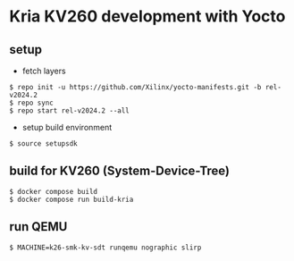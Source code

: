 # Kria KV260 development with Yocto

## setup

- fetch layers
```
$ repo init -u https://github.com/Xilinx/yocto-manifests.git -b rel-v2024.2
$ repo sync
$ repo start rel-v2024.2 --all
```

- setup build environment
```
$ source setupsdk
```

## build for KV260 (System-Device-Tree)

```
$ docker compose build
$ docker compose run build-kria
```

## run QEMU 

```
$ MACHINE=k26-smk-kv-sdt runqemu nographic slirp
```
